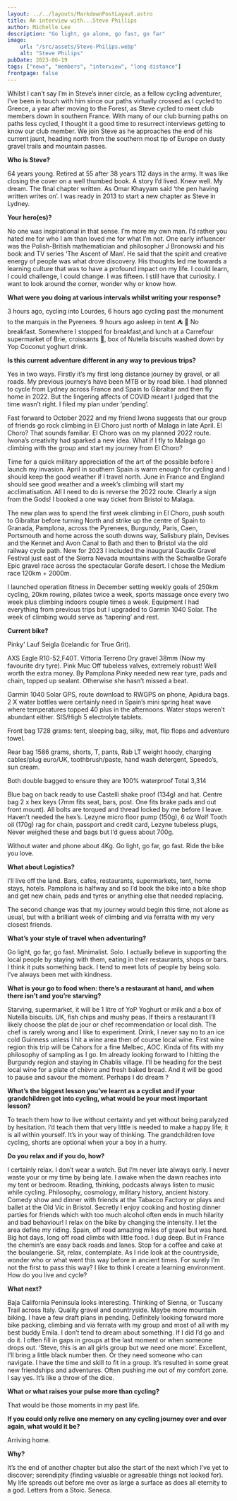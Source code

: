 ```yaml
---
layout: ../../layouts/MarkdownPostLayout.astro
title: An interview with...Steve Phillips
author: Michelle Lee
description: "Go light, go alone, go fast, go far"
image:
    url: "/src/assets/Steve-Philips.webp"
    alt: "Steve Philips"
pubDate: 2023-06-19
tags: ["news", "members", "interview", "long distance"]
frontpage: false
---
```

Whilst I can’t say I’m in Steve’s inner circle, as a fellow cycling adventurer, I’ve been in touch with him since our paths virtually crossed as I cycled to Greece, a year after moving to the Forest, as Steve cycled to meet club members down in southern France. With many of our club burning paths on paths less cycled, I thought it a good time to resurrect interviews getting to know our club member. We join Steve as he approaches the end of his current jaunt, heading north from the southern most tip of Europe on dusty gravel trails and mountain passes.

**Who is Steve?**

64 years young. Retired at 55 after 38 years 112 days in the army. It was like closing the cover on a well thumbed book. A story I’d lived. Knew well. My dream. The final chapter written. As Omar Khayyam said ‘the pen having written writes on’. I was ready in 2013 to start a new chapter as Steve in Lydney.



**Your hero(es)?**

No one was inspirational in that sense. I’m more my own man. I’d rather you hated me for who I am than loved me for what I’m not. One early influencer was the Polish-British mathematician and philosopher J Bronowski and his book and TV series ‘The Ascent of Man’. He said that the spirit and creative energy of people was what drove discovery. His thoughts led me towards a learning culture that was to have a profound impact on my life. I could learn, I could challenge, I could change. I was fifteen. I still have that curiosity. I want to look around the corner, wonder why or know how.



**What were you doing at various intervals whilst writing your response?**

3 hours ago, cycling into Lourdes, 6 hours ago cycling past the monument to the marquis in the Pyrenees. 9 hours ago asleep in tent ⛺️ 🤣 No breakfast. Somewhere I stopped for breakfast,and lunch at a Carrefour supermarket of Brie, croissants 🥐, box of Nutella biscuits washed down by Yop Coconut yoghurt drink.



**Is this current adventure different in any way to previous trips?**

Yes in two ways. Firstly it’s my first long distance journey by gravel, or all roads. My previous journey’s have been MTB or by road bike. I had planned to cycle from Lydney across France and Spain to Gibraltar and then fly home in 2022. But the lingering affects of COVID meant I judged that the time wasn’t right. I filed my plan under ‘pending’.



Fast forward to October 2022 and my friend Iwona suggests that our group of friends go rock climbing in El Choro just north of Malaga in late April. El Choro? That sounds familiar. El Choro was on my planned 2022 route. Iwona’s creativity had sparked a new idea. What if I fly to Malaga go climbing with the group and start my journey from El Choro?



Time for a quick military appreciation of the art of the possible before I launch my invasion. April in southern Spain is warm enough for cycling and I should keep the good weather if I travel north. June in France and England should see good weather and a week’s climbing will start my acclimatisation. All I need to do is reverse the 2022 route. Clearly a sign from the Gods! I booked a one way ticket from Bristol to Malaga.



The new plan was to spend the first week climbing in El Choro, push south to Gibraltar before turning North and strike up the centre of Spain to Granada, Pamplona, across the Pyrenees, Burgundy, Paris, Caen, Portsmouth and home across the south downs way, Salisbury plain, Devises and the Kennet and Avon Canal to Bath and then to Bristol via the old railway cycle path. New for 2023 I included the inaugural Gaudix Gravel Festival just east of the Sierra Nevada mountains with the Schwalbe Gorafe Epic gravel race across the spectacular Gorafe desert. I chose the Medium race 120km  + 2000m.



I launched operation fitness in December setting weekly goals of 250km cycling, 20km rowing, pilates twice a week, sports massage once every two week plus climbing indoors couple times a week. Equipment I had everything from previous trips but I upgraded to Garmin 1040 Solar. The week of climbing would serve as ‘tapering’ and rest.



**Current bike?**

Pinky’ Lauf Seigla (Icelandic for True Grit).



AXS Eagle R10-52,F40T. Vittoria Terreno Dry gravel 38mm (Now my favourite dry tyre). Pink Muc Off tubeless valves, extremely robust! Well worth the extra money. By Pamplona Pinky needed new rear tyre, pads and chain, topped up sealant. Otherwise she hasn’t missed a beat.



Garmin 1040 Solar GPS, route download to RWGPS on phone, Apidura bags. 2 X water bottles were certainly need in Spain’s mini spring heat wave where temperatures topped 40 plus in the afternoons. Water stops weren’t abundant either. SIS/High 5 electrolyte tablets.



Front bag 1728 grams: tent, sleeping bag, silky, mat, flip flops and adventure towel.



Rear bag 1586 grams, shorts, T, pants, Rab LT weight hoody, charging cables/plug euro/UK, toothbrush/paste, hand wash detergent, Speedo’s, sun cream.



Both double bagged to ensure they are 100% waterproof Total 3,314

Blue bag on back ready to use Castelli shake proof (134g) and hat. Centre bag 2 x hex keys (7mm fits seat, bars, post. One fits brake pads and out front mount). All bolts are torqued and thread locked by me before I leave. Haven’t needed the hex’s. Lezyne micro floor pump (150g), 6 oz Wolf Tooth oil (170g) rag for chain, passport and credit card, Lezyne tubeless plugs, Never weighed these and bags but I’d guess about 700g.



Without water and phone about 4Kg. Go light, go far, go fast. Ride the bike you love.



**What about Logistics?**

I’ll live off the land. Bars, cafes, restaurants, supermarkets, tent, home stays, hotels. Pamplona is halfway and so I’d book the bike into a bike shop and get new chain, pads and tyres or anything else that needed replacing.



The second change was that my journey would begin this time, not alone as usual, but with a brilliant week of climbing and via ferratta with my very closest friends.



**What’s your style of travel when adventuring?**

Go light, go far, go fast. Minimalist. Solo. I actually believe in supporting the local people by staying with them, eating in their restaurants, shops or bars. I think it puts something back. I tend to meet lots of people by being solo. I’ve always been met with kindness.



**What is your go to food when: there’s a restaurant at hand, and when there isn’t and you’re starving?**

Starving, supermarket, it will be 1 litre of YoP Yoghurt or milk and a box of Nutella biscuits. UK, fish chips and mushy peas. If theirs a restaurant I’ll likely choose the plat de jour or chef recommendation or local dish. The chef is rarely wrong and I like to experiment. Drink, I never say no to an ice cold Guinness unless I hit a wine area then of course local wine. First wine region this trip will be Cahors for a fine Melbec, AOC. Kinda of fits with my philosophy of sampling as I go. Im already looking forward to I hitting the Burgundy region and staying in Chablis village. I’ll be heading for the best local wine for a plate of chèvre and fresh baked bread. And it will be good to pause and savour the moment. Perhaps I do dream ?



**What’s the biggest lesson you’ve learnt as a cyclist and if your grandchildren got into cycling, what would be your most important lesson?**

To teach them how to live without certainty and yet without being paralyzed by hesitation. I’d teach them that very little is needed to make a happy life; it is all within yourself. It’s in your way of thinking. The grandchildren love cycling, shorts are optional when your a boy in a hurry.



**Do you relax and if you do, how?**

I certainly relax. I don’t wear a watch. But I’m never late always early. I never waste your or my time by being late. I awake when the dawn reaches into my tent or bedroom. Reading, thinking, podcasts always listen to music while cycling. Philosophy, cosmology, military history, ancient history. Comedy show and dinner with friends at the Tabacco Factory or plays and ballet at the Old Vic in Bristol. Secretly I enjoy cooking and hosting dinner parties for friends which with too much alcohol often ends in much hilarity and bad behaviour! I relax on the bike by changing the intensity. I let the area define my riding. Spain, off road amazing miles of gravel but was hard. Big hot days, long off road climbs with little food. I dug deep. But in France the chemin’s are easy back roads and lanes. Stop for a coffee and cake at the boulangerie. Sit, relax, contemplate. As I ride look at the countryside, wonder who or what went this way before in ancient times. For surely I’m not the first to pass this way? I like to think I create a learning environment. How do you live and cycle?



**What next?**

Baja California Peninsula looks interesting. Thinking of Sienna, or Tuscany Trail across Italy. Quality gravel and countryside. Maybe more mountain biking. I have a few draft plans in pending. Definitely looking forward more bike packing, climbing and via ferrata with my group and most of all with my best buddy Emila. I don’t tend to dream about something. If I did I’d go and do it. I often fill in gaps in groups at the last moment or when someone drops out. ‘Steve, this is an all girls group but we need one more’. Excellent, I’ll bring a little black number then. Or they need someone who can navigate. I have the time and skill to fit in a group. It’s resulted in some great new friendships and adventures. Often pushing me out of my comfort zone. I say yes. It’s like a throw of the dice.

**What or what raises your pulse more than cycling?**

That would be those moments in my past life.



**If you could only relive one memory on any cycling journey over and over again, what would it be?**

Arriving home.



**Why?**

It’s the end of another chapter but also the start of the next which I’ve yet to discover; serendipity (finding valuable or agreeable things not looked for). My life spreads out before me over as large a surface as does all eternity to a god. Letters from a Stoic. Seneca.


